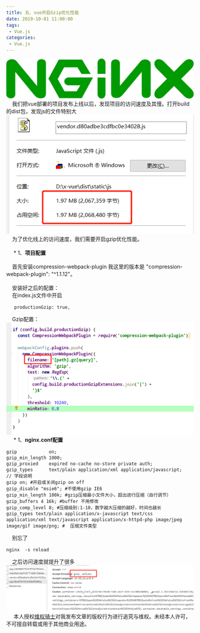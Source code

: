 ```yaml
---
title: 五、vue开启Gzip优化性能
date: 2019-10-01 11:00:00
tags:
 - Vue.js
categories:
 - Vue.js
---
```



![logo](./nginx_logo.jpg)  <br>
&nbsp;&nbsp;&nbsp;&nbsp;我们把vue部署的项目发布上线以后，发现项目的访问速度及其慢。打开build的dist包，发现js的文件特别大<br>
![logo](./x1.png)  <br>
&nbsp;&nbsp;&nbsp;&nbsp;为了优化线上的访问速度，我们需要开启gzip优化性能。<br/>  
&nbsp;&nbsp;&nbsp;&nbsp;   * 1、**项目配置**<br/>  
&nbsp;&nbsp;&nbsp;&nbsp;首先安装compression-webpack-plugin 我这里的版本是    "compression-webpack-plugin": "^1.1.12"。<br/>  
&nbsp;&nbsp;&nbsp;&nbsp;安装好之后的配置：<br/> 
&nbsp;&nbsp;&nbsp;&nbsp;在index.js文件中开启<br/> 
       
       productionGzip: true,
&nbsp;&nbsp;&nbsp;&nbsp;Gzip配置：<br/> 
![logo](./gzip.png)  <br>
&nbsp;&nbsp;&nbsp;&nbsp;   * 1、**nginx.conf配置**<br/>


    gzip            on;
    gzip_min_length 1000;
    gzip_proxied    expired no-cache no-store private auth;
    gzip_types      text/plain application/xml application/javascript;
    // 字段说明
    gzip on; #开启或关闭gzip on off
    gzip_disable "msie6"; #不使用gzip IE6
    gzip_min_length 100k; #gzip压缩最小文件大小，超出进行压缩（自行调节）
    gzip_buffers 4 16k; #buffer 不用修改
    gzip_comp_level 8; #压缩级别:1-10，数字越大压缩的越好，时间也越长
    gzip_types text/plain application/x-javascript text/css application/xml text/javascript application/x-httpd-php image/jpeg image/gif image/png; #  压缩文件类型 
 
         

&nbsp;&nbsp;&nbsp;&nbsp;别忘了<br/>
         
    nginx  -s reload
    
    
&nbsp;&nbsp;&nbsp;&nbsp;之后访问速度就提升了很多<br/>
![logo](./gzip2.jpg)  <br>
&nbsp;&nbsp;&nbsp;&nbsp; 本人授权[维权骑士](http://rightknights.com)对我发布文章的版权行为进行追究与维权。未经本人许可，不可擅自转载或用于其他商业用途。


 